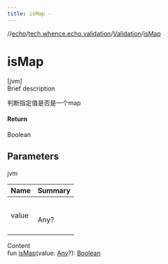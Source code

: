 ```yaml
---
title: isMap -
---
```

//[echo](../../index.md)/[tech.whence.echo.validation](../index.md)/[Validation](index.md)/[isMap](is-map.md)



# isMap  
[jvm]  
Brief description  


判断指定值是否是一个map



#### Return  


Boolean



## Parameters  
  
jvm  
  
|  Name|  Summary| 
|---|---|
| value| <br><br>Any?<br><br>
  
  
Content  
fun [isMap](is-map.md)(value: [Any](https://kotlinlang.org/api/latest/jvm/stdlib/kotlin/-any/index.html)?): [Boolean](https://kotlinlang.org/api/latest/jvm/stdlib/kotlin/-boolean/index.html)  



